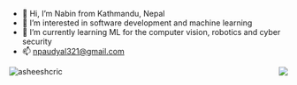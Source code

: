 - 👋 Hi, I’m Nabin from Kathmandu, Nepal
- 👀 I’m interested in software development and machine learning
- 🌱 I’m currently learning ML for the computer vision, robotics and cyber security
- 📫 npaudyal321@gmail.com

<p align="center">
  <img align="left" src="https://github-readme-stats.vercel.app/api?username=naween321&count_private=true&show_icons=true" alt="asheeshcric"/>
  <img align="right" src="https://github-readme-stats.vercel.app/api/top-langs/?username=naween321&theme=light&hide_langs_below=1"/>
</p>
<!---
naween321/naween321 is a ✨ special ✨ repository because its `README.md` (this file) appears on your GitHub profile.
You can click the Preview link to take a look at your changes.
--->
